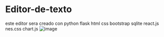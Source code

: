 # Editor-de-texto
este editor sera creado con python flask html css bootstrap sqlite react.js  nes.css chart.js 
![image](https://github.com/user-attachments/assets/fd122267-6a2c-4970-8512-1ef17e01dd79)


